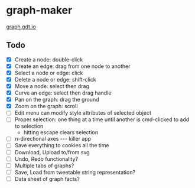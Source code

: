 # graph-maker

[graph.gdt.io](http://graph.gdt.io/)

## Todo

- [x] Create a node: double-click
- [x] Create an edge: drag from one node to another
- [x] Select a node or edge: click
- [x] Delete a node or edge: shift-click
- [x] Move a node: select then drag
- [x] Curve an edge: select then drag handle
- [x] Pan on the graph: drag the ground
- [x] Zoom on the graph: scroll
- [ ] Edit menu can modify style attributes of selected object
- [ ] Proper selection: one thing at a time until another is cmd-clicked to add to selection
  - hitting escape clears selection
- [ ] n-directional axes --- killer app
- [ ] Save everything to cookies all the time
- [ ] Download, Upload to/from svg
- [ ] Undo, Redo functionality?
- [ ] Multiple tabs of graphs?
- [ ] Save, Load from tweetable string representation?
- [ ] Data sheet of graph facts?
